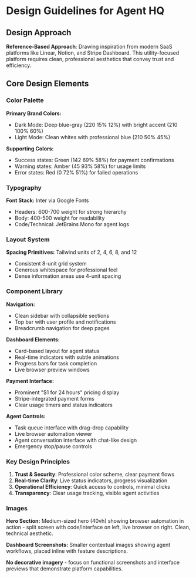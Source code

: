 # Design Guidelines for Agent HQ

## Design Approach
**Reference-Based Approach**: Drawing inspiration from modern SaaS platforms like Linear, Notion, and Stripe Dashboard. This utility-focused platform requires clean, professional aesthetics that convey trust and efficiency.

## Core Design Elements

### Color Palette
**Primary Brand Colors:**
- Dark Mode: Deep blue-gray (220 15% 12%) with bright accent (210 100% 60%)
- Light Mode: Clean whites with professional blue (210 50% 45%)

**Supporting Colors:**
- Success states: Green (142 69% 58%) for payment confirmations
- Warning states: Amber (45 93% 58%) for usage limits
- Error states: Red (0 72% 51%) for failed operations

### Typography
**Font Stack:** Inter via Google Fonts
- Headers: 600-700 weight for strong hierarchy
- Body: 400-500 weight for readability
- Code/Technical: JetBrains Mono for agent logs

### Layout System
**Spacing Primitives:** Tailwind units of 2, 4, 6, 8, and 12
- Consistent 8-unit grid system
- Generous whitespace for professional feel
- Dense information areas use 4-unit spacing

### Component Library

**Navigation:**
- Clean sidebar with collapsible sections
- Top bar with user profile and notifications
- Breadcrumb navigation for deep pages

**Dashboard Elements:**
- Card-based layout for agent status
- Real-time indicators with subtle animations
- Progress bars for task completion
- Live browser preview windows

**Payment Interface:**
- Prominent "$1 for 24 hours" pricing display
- Stripe-integrated payment forms
- Clear usage timers and status indicators

**Agent Controls:**
- Task queue interface with drag-drop capability
- Live browser automation viewer
- Agent conversation interface with chat-like design
- Emergency stop/pause controls

### Key Design Principles
1. **Trust & Security**: Professional color scheme, clear payment flows
2. **Real-time Clarity**: Live status indicators, progress visualization
3. **Operational Efficiency**: Quick access to controls, minimal clicks
4. **Transparency**: Clear usage tracking, visible agent activities

### Images
**Hero Section:** Medium-sized hero (40vh) showing browser automation in action - split screen with code/interface on left, live browser on right. Clean, technical aesthetic.

**Dashboard Screenshots:** Smaller contextual images showing agent workflows, placed inline with feature descriptions.

**No decorative imagery** - focus on functional screenshots and interface previews that demonstrate platform capabilities.